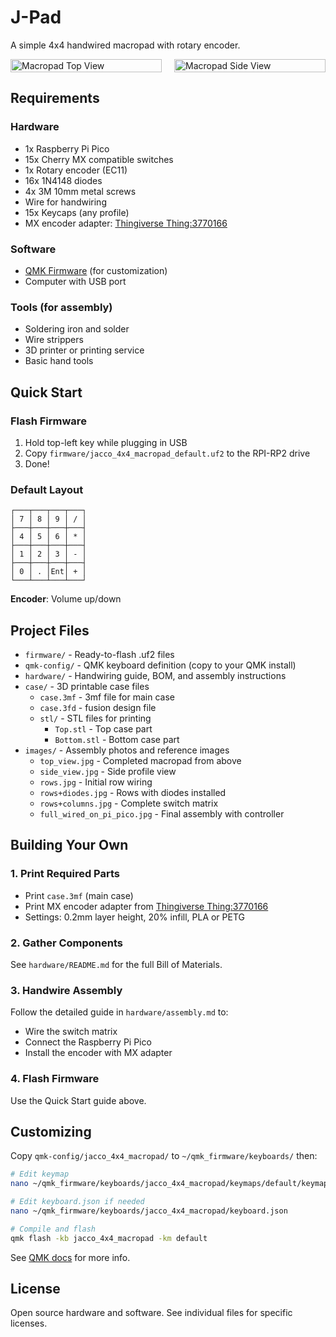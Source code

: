 # J-Pad 

A simple 4x4 handwired macropad with rotary encoder.

<div style="display: flex; justify-content: center; gap: 20px;">
  <img src="images/top_view.jpg" alt="Macropad Top View" style="width: 100%; max-width: 400px;">
  <img src="images/side_view.jpg" alt="Macropad Side View" style="width: 100%; max-width: 400px;">
</div>

## Requirements

### Hardware
- 1x Raspberry Pi Pico
- 15x Cherry MX compatible switches
- 1x Rotary encoder (EC11)
- 16x 1N4148 diodes
- 4x 3M 10mm metal screws
- Wire for handwiring
- 15x Keycaps (any profile)
- MX encoder adapter: [Thingiverse Thing:3770166](https://www.thingiverse.com/thing:3770166)

### Software
- [QMK Firmware](https://qmk.fm/) (for customization)
- Computer with USB port

### Tools (for assembly)
- Soldering iron and solder
- Wire strippers
- 3D printer or printing service
- Basic hand tools

## Quick Start

### Flash Firmware
1. Hold top-left key while plugging in USB
2. Copy `firmware/jacco_4x4_macropad_default.uf2` to the RPI-RP2 drive
3. Done!

### Default Layout
```
┌───┬───┬───┬───┐
│ 7 │ 8 │ 9 │ / │
├───┼───┼───┼───┤
│ 4 │ 5 │ 6 │ * │
├───┼───┼───┼───┤
│ 1 │ 2 │ 3 │ - │
├───┼───┼───┼───┤
│ 0 │ . │Ent│ + │
└───┴───┴───┴───┘
```
**Encoder**: Volume up/down

## Project Files

- `firmware/` - Ready-to-flash .uf2 files
- `qmk-config/` - QMK keyboard definition (copy to your QMK install)
- `hardware/` - Handwiring guide, BOM, and assembly instructions
- `case/` - 3D printable case files
  - `case.3mf` - 3mf file for main case
  - `case.3fd` - fusion design file
  - `stl/` - STL files for printing
    - `Top.stl` - Top case part
    - `Bottom.stl` - Bottom case part
- `images/` - Assembly photos and reference images
  - `top_view.jpg` - Completed macropad from above
  - `side_view.jpg` - Side profile view
  - `rows.jpg` - Initial row wiring
  - `rows+diodes.jpg` - Rows with diodes installed
  - `rows+columns.jpg` - Complete switch matrix
  - `full_wired_on_pi_pico.jpg` - Final assembly with controller

## Building Your Own

### 1. Print Required Parts
- Print `case.3mf` (main case)
- Print MX encoder adapter from [Thingiverse Thing:3770166](https://www.thingiverse.com/thing:3770166)
- Settings: 0.2mm layer height, 20% infill, PLA or PETG

### 2. Gather Components
See `hardware/README.md` for the full Bill of Materials.

### 3. Handwire Assembly
Follow the detailed guide in `hardware/assembly.md` to:
- Wire the switch matrix
- Connect the Raspberry Pi Pico
- Install the encoder with MX adapter

### 4. Flash Firmware
Use the Quick Start guide above.

## Customizing

Copy `qmk-config/jacco_4x4_macropad/` to `~/qmk_firmware/keyboards/` then:

```bash
# Edit keymap
nano ~/qmk_firmware/keyboards/jacco_4x4_macropad/keymaps/default/keymap.c

# Edit keyboard.json if needed
nano ~/qmk_firmware/keyboards/jacco_4x4_macropad/keyboard.json

# Compile and flash
qmk flash -kb jacco_4x4_macropad -km default
```

See [QMK docs](https://docs.qmk.fm/) for more info.

## License

Open source hardware and software. See individual files for specific licenses.